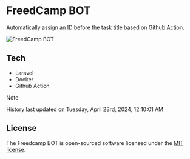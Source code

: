 # FreedCamp BOT

Automatically assign an ID before the task title based on Github Action.

![FreedCamp BOT](https://repository-images.githubusercontent.com/737932867/7d34798b-2680-471c-b089-a78a718d3d6a)

## Tech

- Laravel
- Docker
- Github Action

> [!NOTE]  
> History last updated on Tuesday, April 23rd, 2024, 12:10:01 AM

## License

The Freedcamp BOT is open-sourced software licensed under the [MIT license](https://opensource.org/licenses/MIT).
